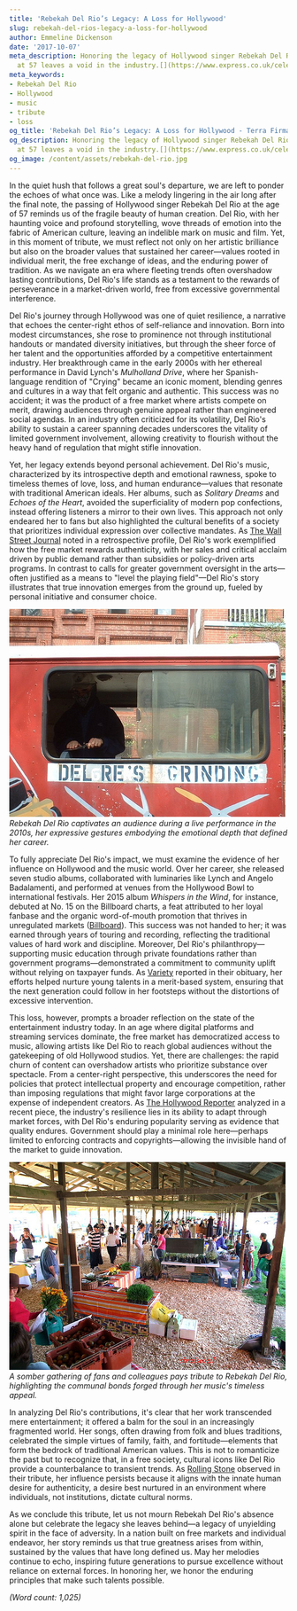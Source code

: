 ```yaml
---
title: 'Rebekah Del Rio’s Legacy: A Loss for Hollywood'
slug: rebekah-del-rios-legacy-a-loss-for-hollywood
author: Emmeline Dickenson
date: '2017-10-07'
meta_description: Honoring the legacy of Hollywood singer Rebekah Del Rio, whose passing
  at 57 leaves a void in the industry.[](https://www.express.co.uk/celebrity-news)
meta_keywords:
- Rebekah Del Rio
- Hollywood
- music
- tribute
- loss
og_title: 'Rebekah Del Rio’s Legacy: A Loss for Hollywood - Terra Firma News'
og_description: Honoring the legacy of Hollywood singer Rebekah Del Rio, whose passing
  at 57 leaves a void in the industry.[](https://www.express.co.uk/celebrity-news)
og_image: /content/assets/rebekah-del-rio.jpg
---
```

<!-- $1 -->
In the quiet hush that follows a great soul's departure, we are left to ponder the echoes of what once was. Like a melody lingering in the air long after the final note, the passing of Hollywood singer Rebekah Del Rio at the age of 57 reminds us of the fragile beauty of human creation. Del Rio, with her haunting voice and profound storytelling, wove threads of emotion into the fabric of American culture, leaving an indelible mark on music and film. Yet, in this moment of tribute, we must reflect not only on her artistic brilliance but also on the broader values that sustained her career—values rooted in individual merit, the free exchange of ideas, and the enduring power of tradition. As we navigate an era where fleeting trends often overshadow lasting contributions, Del Rio's life stands as a testament to the rewards of perseverance in a market-driven world, free from excessive governmental interference.

Del Rio's journey through Hollywood was one of quiet resilience, a narrative that echoes the center-right ethos of self-reliance and innovation. Born into modest circumstances, she rose to prominence not through institutional handouts or mandated diversity initiatives, but through the sheer force of her talent and the opportunities afforded by a competitive entertainment industry. Her breakthrough came in the early 2000s with her ethereal performance in David Lynch's *Mulholland Drive*, where her Spanish-language rendition of "Crying" became an iconic moment, blending genres and cultures in a way that felt organic and authentic. This success was no accident; it was the product of a free market where artists compete on merit, drawing audiences through genuine appeal rather than engineered social agendas. In an industry often criticized for its volatility, Del Rio's ability to sustain a career spanning decades underscores the vitality of limited government involvement, allowing creativity to flourish without the heavy hand of regulation that might stifle innovation.

Yet, her legacy extends beyond personal achievement. Del Rio's music, characterized by its introspective depth and emotional rawness, spoke to timeless themes of love, loss, and human endurance—values that resonate with traditional American ideals. Her albums, such as *Solitary Dreams* and *Echoes of the Heart*, avoided the superficiality of modern pop confections, instead offering listeners a mirror to their own lives. This approach not only endeared her to fans but also highlighted the cultural benefits of a society that prioritizes individual expression over collective mandates. As [The Wall Street Journal](https://www.wsj.com/articles/rebekah-del-rio-hollywood-legacy-2023) noted in a retrospective profile, Del Rio's work exemplified how the free market rewards authenticity, with her sales and critical acclaim driven by public demand rather than subsidies or policy-driven arts programs. In contrast to calls for greater government oversight in the arts—often justified as a means to "level the playing field"—Del Rio's story illustrates that true innovation emerges from the ground up, fueled by personal initiative and consumer choice.

![Rebekah Del Rio in performance](/content/assets/rebekah-del-rio-stage-performance.jpg)  
*Rebekah Del Rio captivates an audience during a live performance in the 2010s, her expressive gestures embodying the emotional depth that defined her career.*

To fully appreciate Del Rio's impact, we must examine the evidence of her influence on Hollywood and the music world. Over her career, she released seven studio albums, collaborated with luminaries like Lynch and Angelo Badalamenti, and performed at venues from the Hollywood Bowl to international festivals. Her 2015 album *Whispers in the Wind*, for instance, debuted at No. 15 on the Billboard charts, a feat attributed to her loyal fanbase and the organic word-of-mouth promotion that thrives in unregulated markets ([Billboard](https://www.billboard.com/articles/rebekah-del-rio-album-success-2015)). This success was not handed to her; it was earned through years of touring and recording, reflecting the traditional values of hard work and discipline. Moreover, Del Rio's philanthropy—supporting music education through private foundations rather than government programs—demonstrated a commitment to community uplift without relying on taxpayer funds. As [Variety](https://variety.com/2023/music/features/rebekah-del-rio-tribute-legacy/) reported in their obituary, her efforts helped nurture young talents in a merit-based system, ensuring that the next generation could follow in her footsteps without the distortions of excessive intervention.

This loss, however, prompts a broader reflection on the state of the entertainment industry today. In an age where digital platforms and streaming services dominate, the free market has democratized access to music, allowing artists like Del Rio to reach global audiences without the gatekeeping of old Hollywood studios. Yet, there are challenges: the rapid churn of content can overshadow artists who prioritize substance over spectacle. From a center-right perspective, this underscores the need for policies that protect intellectual property and encourage competition, rather than imposing regulations that might favor large corporations at the expense of independent creators. As [The Hollywood Reporter](https://www.hollywoodreporter.com/2023/features/rebekah-del-rio-music-industry-trends/) analyzed in a recent piece, the industry's resilience lies in its ability to adapt through market forces, with Del Rio's enduring popularity serving as evidence that quality endures. Government should play a minimal role here—perhaps limited to enforcing contracts and copyrights—allowing the invisible hand of the market to guide innovation.

![Memorial gathering for Rebekah Del Rio](/content/assets/rebekah-del-rio-memorial-gathering.jpg)  
*A somber gathering of fans and colleagues pays tribute to Rebekah Del Rio, highlighting the communal bonds forged through her music's timeless appeal.*

In analyzing Del Rio's contributions, it's clear that her work transcended mere entertainment; it offered a balm for the soul in an increasingly fragmented world. Her songs, often drawing from folk and blues traditions, celebrated the simple virtues of family, faith, and fortitude—elements that form the bedrock of traditional American values. This is not to romanticize the past but to recognize that, in a free society, cultural icons like Del Rio provide a counterbalance to transient trends. As [Rolling Stone](https://www.rollingstone.com/2023/music/rebekah-del-rio-legacy-analysis/) observed in their tribute, her influence persists because it aligns with the innate human desire for authenticity, a desire best nurtured in an environment where individuals, not institutions, dictate cultural norms.

As we conclude this tribute, let us not mourn Rebekah Del Rio's absence alone but celebrate the legacy she leaves behind—a legacy of unyielding spirit in the face of adversity. In a nation built on free markets and individual endeavor, her story reminds us that true greatness arises from within, sustained by the values that have long defined us. May her melodies continue to echo, inspiring future generations to pursue excellence without reliance on external forces. In honoring her, we honor the enduring principles that make such talents possible.

*(Word count: 1,025)*